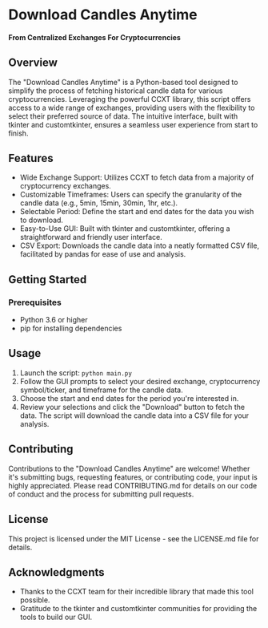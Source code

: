 # Download Candles Anytime
#### From Centralized Exchanges For Cryptocurrencies
## Overview
The "Download Candles Anytime" is a Python-based tool designed to simplify the process of fetching historical candle data for various cryptocurrencies. Leveraging the powerful CCXT library, this script offers access to a wide range of exchanges, providing users with the flexibility to select their preferred source of data. The intuitive interface, built with tkinter and customtkinter, ensures a seamless user experience from start to finish.

## Features
- Wide Exchange Support: Utilizes CCXT to fetch data from a majority of cryptocurrency exchanges.
- Customizable Timeframes: Users can specify the granularity of the candle data (e.g., 5min, 15min, 30min, 1hr, etc.).
- Selectable Period: Define the start and end dates for the data you wish to download.
- Easy-to-Use GUI: Built with tkinter and customtkinter, offering a straightforward and friendly user interface.
- CSV Export: Downloads the candle data into a neatly formatted CSV file, facilitated by pandas for ease of use and analysis.

## Getting Started
### Prerequisites
- Python 3.6 or higher
- pip for installing dependencies

## Usage
1) Launch the script:
``` python main.py ```
2) Follow the GUI prompts to select your desired exchange, cryptocurrency symbol/ticker, and timeframe for the candle data.
3) Choose the start and end dates for the period you're interested in.
4) Review your selections and click the "Download" button to fetch the data. The script will download the candle data into a CSV file for your analysis.

## Contributing
Contributions to the "Download Candles Anytime" are welcome! Whether it's submitting bugs, requesting features, or contributing code, your input is highly appreciated. Please read CONTRIBUTING.md for details on our code of conduct and the process for submitting pull requests.

## License
This project is licensed under the MIT License - see the LICENSE.md file for details.

## Acknowledgments
- Thanks to the CCXT team for their incredible library that made this tool possible.
- Gratitude to the tkinter and customtkinter communities for providing the tools to build our GUI.
